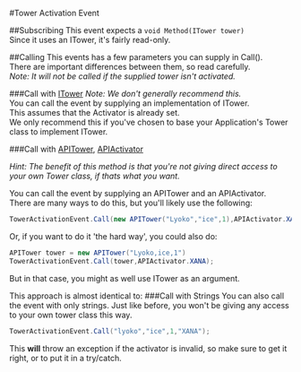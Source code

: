 #Tower Activation Event

##Subscribing
This event expects a ``void Method(ITower tower)``<br>
Since it uses an ITower, it's fairly read-only.

##Calling
This events has a few parameters you can supply in Call().<br>
There are important differences between them, so read carefully.<br>
*Note: It will not be called if the supplied tower isn't activated.*

###Call with [ITower](../../VirtualStructures/Interfaces/ITower)
*Note: We don't generally recommend this.*<br>
You can call the event by supplying an implementation of ITower.<br>
This assumes that the Activator is already set.<br>
We only recommend this if you've chosen to base your Application's Tower class to implement ITower.

###Call with [APITower](../../VirtualStructures/APITower), [APIActivator](../../VirtualStructures/APIActivator)

*Hint: The benefit of this method is that you're not giving direct access to your own Tower class, if thats what you want.*  

You can call the event by supplying an APITower and an APIActivator.<br>
There are many ways to do this, but you'll likely use the following:<br>
```csharp
TowerActivationEvent.Call(new APITower("Lyoko","ice",1),APIActivator.XANA)
```
Or, if you want to do it 'the hard way', you could also do:
```csharp
APITower tower = new APITower("Lyoko,ice,1")
TowerActivationEvent.Call(tower,APIActivator.XANA);
```
But in that case, you might as well use ITower as an argument.

This approach is almost identical to:
###Call with Strings
You can also call the event with only strings.
Just like before, you won't be giving any access to your own tower class this way.

```csharp
TowerActivationEvent.Call("lyoko","ice",1,"XANA");
```

This __will__ throw an exception if the activator is invalid, so make sure to get it right, or to put it in a try/catch.
